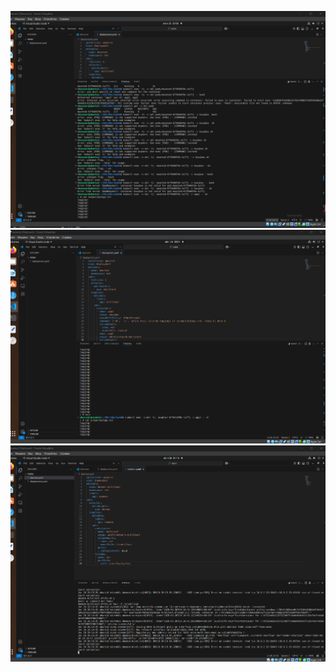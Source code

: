 ![](https://github.com/Hoaxlt/Homeworks/blob/hw6/Screenshot_1.png)
![](https://github.com/Hoaxlt/Homeworks/blob/hw6/Screenshot_2.png)
![](https://github.com/Hoaxlt/Homeworks/blob/hw6/Screenshot_3.png)
